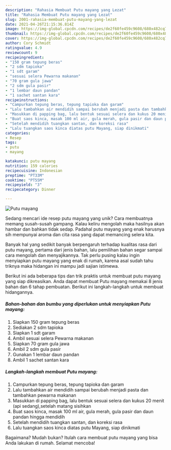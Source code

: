 ```yaml
---
description: "Rahasia Membuat Putu mayang yang Lezat"
title: "Rahasia Membuat Putu mayang yang Lezat"
slug: 2001-rahasia-membuat-putu-mayang-yang-lezat
date: 2021-04-26T21:15:36.814Z
image: https://img-global.cpcdn.com/recipes/de2f60fe459c9608/680x482cq70/putu-mayang-foto-resep-utama.jpg
thumbnail: https://img-global.cpcdn.com/recipes/de2f60fe459c9608/680x482cq70/putu-mayang-foto-resep-utama.jpg
cover: https://img-global.cpcdn.com/recipes/de2f60fe459c9608/680x482cq70/putu-mayang-foto-resep-utama.jpg
author: Cory Schmidt
ratingvalue: 4.9
reviewcount: 9
recipeingredient:
- "150 gram tepung beras"
- "2 sdm tapioka"
- "1 sdt garam"
- "sesuai selera Pewarna makanan"
- "70 gram gula jawa"
- "2 sdm gula pasir"
- "1 lembar daun pandan"
- "1 sachet santan kara"
recipeinstructions:
- "Campurkan tepung beras, tepung tapioka dan garam"
- "Lalu tambahkan air mendidih sampai berubah menjadi pasta dan tambahkan pewarna makanan"
- "Masukkan di papping bag, lalu bentuk sesuai selera dan kukus 20 menit (api sedang),setelah matang sisihkan"
- "Buat saos kinca, masak 100 ml air, gula merah, gula pasir dan daun pandan hingga mendidih"
- "Setelah mendidih tuangkan santan, dan koreksi rasa"
- "Lalu tuangkan saos kinca diatas putu Mayang, siap dinikmati"
categories:
- Resep
tags:
- putu
- mayang

katakunci: putu mayang 
nutrition: 159 calories
recipecuisine: Indonesian
preptime: "PT33M"
cooktime: "PT55M"
recipeyield: "3"
recipecategory: Dinner

---
```



![Putu mayang](https://img-global.cpcdn.com/recipes/de2f60fe459c9608/680x482cq70/putu-mayang-foto-resep-utama.jpg)

Sedang mencari ide resep putu mayang yang unik? Cara membuatnya memang susah-susah gampang. Kalau keliru mengolah maka hasilnya akan hambar dan bahkan tidak sedap. Padahal putu mayang yang enak harusnya sih mempunyai aroma dan cita rasa yang dapat memancing selera kita.



Banyak hal yang sedikit banyak berpengaruh terhadap kualitas rasa dari putu mayang, pertama dari jenis bahan, lalu pemilihan bahan segar sampai cara mengolah dan menyajikannya. Tak perlu pusing kalau ingin menyiapkan putu mayang yang enak di rumah, karena asal sudah tahu triknya maka hidangan ini mampu jadi sajian istimewa.


Berikut ini ada beberapa tips dan trik praktis untuk membuat putu mayang yang siap dikreasikan. Anda dapat membuat Putu mayang memakai 8 jenis bahan dan 6 tahap pembuatan. Berikut ini langkah-langkah untuk membuat hidangannya.

<!--inarticleads1-->

##### Bahan-bahan dan bumbu yang diperlukan untuk menyiapkan Putu mayang:

1. Siapkan 150 gram tepung beras
1. Sediakan 2 sdm tapioka
1. Siapkan 1 sdt garam
1. Ambil sesuai selera Pewarna makanan
1. Siapkan 70 gram gula jawa
1. Ambil 2 sdm gula pasir
1. Gunakan 1 lembar daun pandan
1. Ambil 1 sachet santan kara




<!--inarticleads2-->

##### Langkah-langkah membuat Putu mayang:

1. Campurkan tepung beras, tepung tapioka dan garam
1. Lalu tambahkan air mendidih sampai berubah menjadi pasta dan tambahkan pewarna makanan
1. Masukkan di papping bag, lalu bentuk sesuai selera dan kukus 20 menit (api sedang),setelah matang sisihkan
1. Buat saos kinca, masak 100 ml air, gula merah, gula pasir dan daun pandan hingga mendidih
1. Setelah mendidih tuangkan santan, dan koreksi rasa
1. Lalu tuangkan saos kinca diatas putu Mayang, siap dinikmati




Bagaimana? Mudah bukan? Itulah cara membuat putu mayang yang bisa Anda lakukan di rumah. Selamat mencoba!
